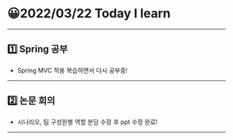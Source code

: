 # 😀2022/03/22 Today I learn
-------------------------
## 1️⃣ Spring 공부
  * Spring MVC 적용 복습하면서 다시 공부중!
------------------------
## 2️⃣ 논문 회의
  * 시나리오, 팀 구성원별 역할 분담 수정 후 ppt 수정 완료!
----------------------------
